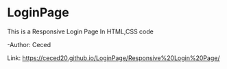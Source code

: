 # LoginPage

This is a Responsive Login Page In HTML,CSS code

-Author: Ceced

Link: https://ceced20.github.io/LoginPage/Responsive%20Login%20Page/

